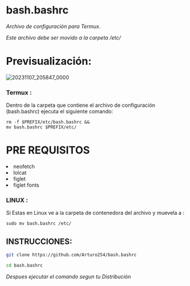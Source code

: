 # bash.bashrc

*Archivo de configuración para Termux.*


*Este archivo debe ser movido a la carpeta /etc/*

# Previsualización:

![20231107_205847_0000](https://github.com/Arturo254/bash.bashrc/assets/87346871/661c979b-cdba-44e1-9e90-32a6b4174de3)



### Termux : 

Dentro de la carpeta que contiene el archivo de configuración (bash.bashrc) ejecuta el siguiente comando:
```
rm -f $PREFIX/etc/bash.bashrc &&
mv bash.bashrc $PREFIX/etc/ 
```

# PRE REQUISITOS 

<li>neofetch 
<li>lolcat 
<li>figlet 
<li>figlet fonts
</li>


### LINUX :

Si Estas en Linux ve a la carpeta de contenedora del archivo y muevela a :

```
sudo mv bash.bashrc /etc/
```

## INSTRUCCIONES:

```bash
git clone https://github.com/Arturo254/bash.bashrc

cd bash.bashrc
```
*Despues ejecutar el comando segun tu Distribución*

